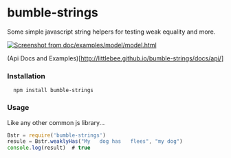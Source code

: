 # bumble-strings

Some simple javascript string helpers for testing weak equality and more.

[<img alt="Screenshot from doc/examples/model/model.html" src="https://travis-ci.org/littlebee/bumble-strings.svg?branch=master"
/>](https://travis-ci.org/zulily/react-datum)

(Api Docs and Examples)[http://littlebee.github.io/bumble-strings/docs/api/]


### Installation
```
  npm install bumble-strings
```

### Usage
Like any other common js library...
```javascript
Bstr = require('bumble-strings')
resule = Bstr.weaklyHas("My   dog has   flees", "my dog")
console.log(result)  # true
```


